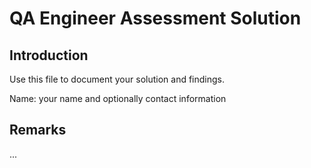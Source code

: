 # QA Engineer Assessment Solution

## Introduction

Use this file to document your solution and findings.

Name: your name and optionally contact information

## Remarks 

...
